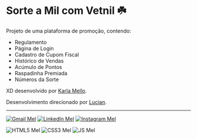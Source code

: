 # Sorte a Mil com Vetnil ☘️
 
 Projeto de uma plataforma de promoção, contendo:
 
 * Regulamento
 * Página de Login
 * Cadastro de Cupom Fiscal
 * Histórico de Vendas
 * Acúmulo de Pontos
 * Raspadinha Premiada
 * Números da Sorte

XD desenvolvido por [Karla Mello](https://www.behance.net/karamello?locale=pt_BR).

Desenvolvimento direcionado por [Lucian](https://github.com/lucian-alves-dev).

***
[![Gmail Mel](https://img.shields.io/badge/Gmail-D14836?style=for-the-badge&logo=gmail&logoColor=white)](mailto:melissameira92@gmail.com)
[![LinkedIn Mel](https://img.shields.io/badge/LinkedIn-0077B5?style=for-the-badge&logo=linkedin&logoColor=white)](https://www.linkedin.com/in/melissa-perdomo/)
[![Instagram Mel](https://img.shields.io/badge/Instagram-E4405F?style=for-the-badge&logo=instagram&logoColor=white)](https://www.instagram.com/amelperdomo/)


![HTML5 Mel](https://img.shields.io/badge/HTML5-E34F26?style=for-the-badge&logo=html5&logoColor=white)
![CSS3 Mel](https://img.shields.io/badge/CSS3-1572B6?style=for-the-badge&logo=css3&logoColor=white)
![JS Mel](https://img.shields.io/badge/JavaScript-323330?style=for-the-badge&logo=javascript&logoColor=F7DF1E)

